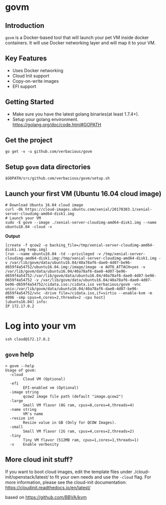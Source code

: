 # govm

Introduction
------------
``govm`` is a Docker-based tool that will launch your pet VM inside docker containers. It will use Docker networking layer and will map it to your VM.

Key Features
------------
- Uses Docker networking
- Cloud Init support
- Copy-on-write images
- EFI support

Getting Started
---------------
-  Make sure you have the latest golang binaries(at least 1.7.4+).
- Setup your golang environment. https://golang.org/doc/code.html#GOPATH

Get the project
---------------
```
go get -v -u github.com/verbacious/govm
```

Setup ``govm`` data directories
----------------------------------
```
$GOPATH/src/github.com/verbacious/govm/setup.sh
```

Launch your first VM (Ubuntu 16.04 cloud image)
-----------------------------------------------
```
# Download Ubuntu 16.04 cloud image
curl -Ok https://cloud-images.ubuntu.com/xenial/20170303.1/xenial-server-cloudimg-amd64-disk1.img
# Launch your VM
sudo -E govm --image ./xenial-server-cloudimg-amd64-disk1.img --name ubuntu16.04 -cloud -v
```

**Output**
```
[create -f qcow2 -o backing_file=/tmp/xenial-server-cloudimg-amd64-disk1.img temp.img]
[run --name ubuntu16.04 -td --privileged -v /tmp/xenial-server-cloudimg-amd64-disk1.img:/tmp/xenial-server-cloudimg-amd64-disk1.img -v /var/lib/govm/data/ubuntu16.04/40a78af6-dae0-4d07-be96-d659f4a54752/ubuntu16.04.img:/image/image -e AUTO_ATTACH=yes -v /var/lib/govm/data/ubuntu16.04/40a78af6-dae0-4d07-be96-d659f4a54752:/var/lib/govm/data/ubuntu16.04/40a78af6-dae0-4d07-be96-d659f4a54752 -v /var/lib/govm/data/ubuntu16.04/40a78af6-dae0-4d07-be96-d659f4a54752/cidata.iso:/cidata.iso verbacious/govm -vnc unix:/var/lib/govm/data/ubuntu16.04/40a78af6-dae0-4d07-be96-d659f4a54752/vnc -drive file=/cidata.iso,if=virtio --enable-kvm -m 4096 -smp cpus=4,cores=2,threads=2 -cpu host]
[ubuntu16.04] info:
IP 172.17.0.2
```

# Log into your vm
```
ssh cloud@172.17.0.2
```

``govm`` help
-------------

```
> govm --help
Usage of govm:
  -cloud
        Cloud VM (Optional)
  -efi
        EFI-enabled vm (Optional)
  -image string
        qcow2 image file path (default "image.qcow2")
  -large
        Small VM flavor (8G ram, cpus=8,cores=4,threads=4)
  -name string
        VM's name
  -resize int
        Resize value in GB (Only for QCOW Images).
  -small
        Small VM flavor (2G ram, cpus=4,cores=2,threads=2)
  -tiny
        Tiny VM flavor (512MB ram, cpus=1,cores=1,threads=1)
  -v    Enable verbosity
```

More cloud init stuff?
----------------------

If you want to boot cloud images, edit the template files under ./cloud-init/openstack/latest/ to fit your own needs and use the `-cloud` flag.
For more information, please see the cloud-init documentation: https://cloudinit.readthedocs.io/en/latest/

based on https://github.com/BBVA/kvm
